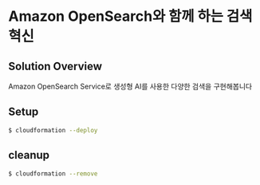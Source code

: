 # Amazon OpenSearch와 함께 하는 검색 혁신

## Solution Overview 
Amazon OpenSearch Service로 생성형 AI를 사용한 다양한 검색을 구현해봅니다

## Setup 
```zsh
$ cloudformation --deploy
```

## cleanup
```zsh
$ cloudformation --remove
```